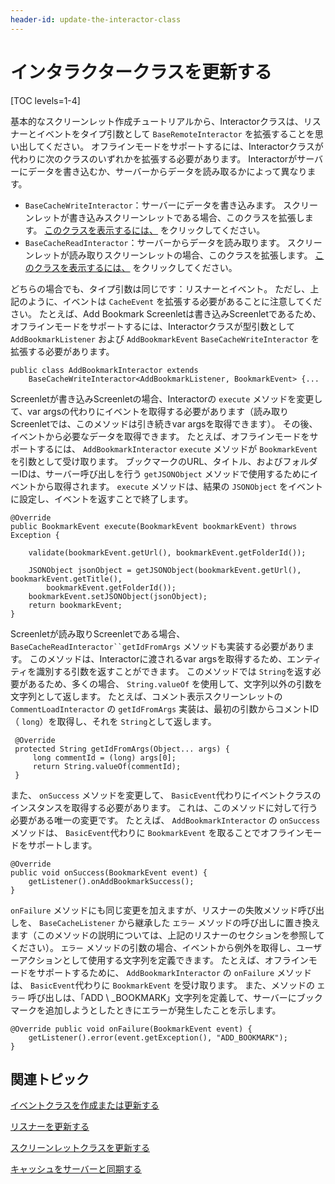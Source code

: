 ```yaml
---
header-id: update-the-interactor-class
---
```


# インタラクタークラスを更新する

[TOC levels=1-4]

基本的なスクリーンレット作成チュートリアルから、Interactorクラスは、リスナーとイベントをタイプ引数として `BaseRemoteInteractor` を拡張することを思い出してください。 オフラインモードをサポートするには、Interactorクラスが代わりに次のクラスのいずれかを拡張する必要があります。 Interactorがサーバーにデータを書き込むか、サーバーからデータを読み取るかによって異なります。

  - `BaseCacheWriteInteractor`：サーバーにデータを書き込みます。 スクリーンレットが書き込みスクリーンレットである場合、このクラスを拡張します。 [このクラスを表示するには、](https://github.com/liferay/liferay-screens/blob/master/android/library/src/main/java/com/liferay/mobile/screens/base/interactor/BaseCacheWriteInteractor.java) をクリックしてください。
  - `BaseCacheReadInteractor`：サーバーからデータを読み取ります。 スクリーンレットが読み取りスクリーンレットの場合、このクラスを拡張します。 [このクラスを表示するには、](https://github.com/liferay/liferay-screens/blob/master/android/library/src/main/java/com/liferay/mobile/screens/base/interactor/BaseCacheReadInteractor.java) をクリックしてください。

どちらの場合でも、タイプ引数は同じです：リスナーとイベント。 ただし、上記のように、イベントは `CacheEvent` を拡張する必要があることに注意してください。 たとえば、Add Bookmark Screenletは書き込みScreenletであるため、オフラインモードをサポートするには、Interactorクラスが型引数として `AddBookmarkListener` および `AddBookmarkEvent` `BaseCacheWriteInteractor` を拡張する必要があります。

    public class AddBookmarkInteractor extends
        BaseCacheWriteInteractor<AddBookmarkListener, BookmarkEvent> {...

Screenletが書き込みScreenletの場合、Interactorの `execute` メソッドを変更して、var argsの代わりにイベントを取得する必要があります（読み取りScreenletでは、このメソッドは引き続きvar argsを取得できます）。 その後、イベントから必要なデータを取得できます。 たとえば、オフラインモードをサポートするには、 `AddBookmarkInteractor` `execute` メソッドが `BookmarkEvent` を引数として受け取ります。 ブックマークのURL、タイトル、およびフォルダーIDは、サーバー呼び出しを行う `getJSONObject` メソッドで使用するためにイベントから取得されます。 `execute` メソッドは、結果の `JSONObject` をイベントに設定し、イベントを返すことで終了します。

    @Override 
    public BookmarkEvent execute(BookmarkEvent bookmarkEvent) throws Exception {
    
        validate(bookmarkEvent.getUrl(), bookmarkEvent.getFolderId());
    
        JSONObject jsonObject = getJSONObject(bookmarkEvent.getUrl(), bookmarkEvent.getTitle(), 
            bookmarkEvent.getFolderId());
        bookmarkEvent.setJSONObject(jsonObject); 
        return bookmarkEvent; 
    }

Screenletが読み取りScreenletである場合、 `BaseCacheReadInteractor``getIdFromArgs` メソッドも実装する必要があります。 このメソッドは、Interactorに渡されるvar argsを取得するため、エンティティを識別する引数を返すことができます。 このメソッドでは `String`を返す必要があるため、多くの場合、 `String.valueOf` を使用して、文字列以外の引数を文字列として返します。 たとえば、コメント表示スクリーンレットの `CommentLoadInteractor` の `getIdFromArgs` 実装は、最初の引数からコメントID（ `long`）を取得し、それを `String`として返します。

``` 
 @Override 
 protected String getIdFromArgs(Object... args) { 
     long commentId = (long) args[0]; 
     return String.valueOf(commentId); 
 }
```

また、 `onSuccess` メソッドを変更して、 `BasicEvent`代わりにイベントクラスのインスタンスを取得する必要があります。 これは、このメソッドに対して行う必要がある唯一の変更です。 たとえば、 `AddBookmarkInteractor` の `onSuccess` メソッドは、 `BasicEvent`代わりに `BookmarkEvent` を取ることでオフラインモードをサポートします。

    @Override 
    public void onSuccess(BookmarkEvent event) {
        getListener().onAddBookmarkSuccess(); 
    }

`onFailure` メソッドにも同じ変更を加えますが、リスナーの失敗メソッド呼び出しを、 `BaseCacheListener` から継承した `エラー` メソッドの呼び出しに置き換えます（このメソッドの説明については、上記のリスナーのセクションを参照してください）。 `エラー` メソッドの引数の場合、イベントから例外を取得し、ユーザーアクションとして使用する文字列を定義できます。 たとえば、オフラインモードをサポートするために、 `AddBookmarkInteractor` の `onFailure` メソッドは、 `BasicEvent`代わりに `BookmarkEvent` を受け取ります。 また、メソッドの `エラー` 呼び出しは、「ADD \ _BOOKMARK」文字列を定義して、サーバーにブックマークを追加しようとしたときにエラーが発生したことを示します。

    @Override public void onFailure(BookmarkEvent event) {
        getListener().error(event.getException(), "ADD_BOOKMARK"); 
    }

## 関連トピック

[イベントクラスを作成または更新する](/docs/7-1/tutorials/-/knowledge_base/t/create-or-update-the-event-class)

[リスナーを更新する](/docs/7-1/tutorials/-/knowledge_base/t/update-the-listener)

[スクリーンレットクラスを更新する](/docs/7-1/tutorials/-/knowledge_base/t/update-the-screenlet-class)

[キャッシュをサーバーと同期する](/docs/7-1/tutorials/-/knowledge_base/t/sync-the-cache-with-the-server)
